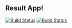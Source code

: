 ## Result App!

[![Build Status](http://35.197.246.127/buildStatus/icon?job=instavote%2Fresult-build&subject=Build&color=blue)](http://35.197.246.127/job/instavote/job/result-build/)
[![Build Status](http://35.197.246.127/buildStatus/icon?job=instavote%2Fresult-test&subject=Test&color=green)](http://35.197.246.127/job/instavote/job/result-test/)
